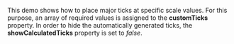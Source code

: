 This demo shows how to&nbsp;place major ticks at&nbsp;specific scale values. For this purpose, an&nbsp;array of&nbsp;required values is&nbsp;assigned to&nbsp;the **customTicks** property. In&nbsp;order to&nbsp;hide the automatically generated ticks, the **showCalculatedTicks** property is&nbsp;set to _false_.
<!--split-->